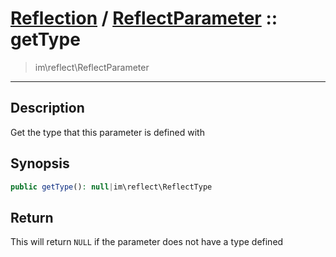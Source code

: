 # [Reflection](reflect.md) / [ReflectParameter](reflect-ReflectParameter.md) :: getType
 > im\reflect\ReflectParameter
____

## Description
Get the type that this parameter is defined with

## Synopsis
```php
public getType(): null|im\reflect\ReflectType
```

## Return
This will return `NULL` if the parameter does not have a type defined
